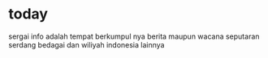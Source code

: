 # today
sergai info adalah tempat berkumpul nya berita maupun wacana seputaran serdang bedagai dan wiliyah indonesia lainnya
